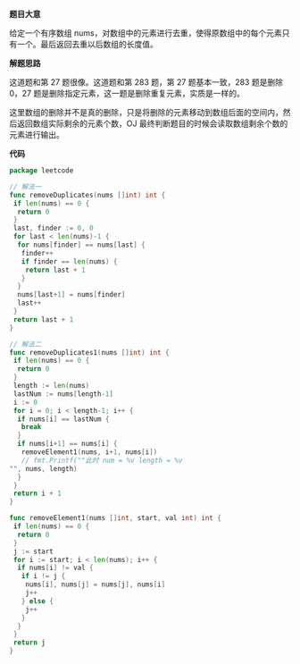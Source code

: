 **题目大意** 

给定一个有序数组 nums，对数组中的元素进行去重，使得原数组中的每个元素只有一个。最后返回去重以后数组的长度值。

**解题思路**

这道题和第 27 题很像。这道题和第 283 题，第 27 题基本一致，283 题是删除 0，27 题是删除指定元素，这一题是删除重复元素，实质是一样的。

这里数组的删除并不是真的删除，只是将删除的元素移动到数组后面的空间内，然后返回数组实际剩余的元素个数，OJ 最终判断题目的时候会读取数组剩余个数的元素进行输出。

**代码** 

```go
package leetcode

// 解法一
func removeDuplicates(nums []int) int {
 if len(nums) == 0 {
  return 0
 }
 last, finder := 0, 0
 for last < len(nums)-1 {
  for nums[finder] == nums[last] {
   finder++
   if finder == len(nums) {
    return last + 1
   }
  }
  nums[last+1] = nums[finder]
  last++
 }
 return last + 1
}

// 解法二
func removeDuplicates1(nums []int) int {
 if len(nums) == 0 {
  return 0
 }
 length := len(nums)
 lastNum := nums[length-1]
 i := 0
 for i = 0; i < length-1; i++ {
  if nums[i] == lastNum {
   break
  }
  if nums[i+1] == nums[i] {
   removeElement1(nums, i+1, nums[i])
   // fmt.Printf(""此时 num = %v length = %v
"", nums, length)
  }
 }
 return i + 1
}

func removeElement1(nums []int, start, val int) int {
 if len(nums) == 0 {
  return 0
 }
 j := start
 for i := start; i < len(nums); i++ {
  if nums[i] != val {
   if i != j {
    nums[i], nums[j] = nums[j], nums[i]
    j++
   } else {
    j++
   }
  }
 }
 return j
}
```
